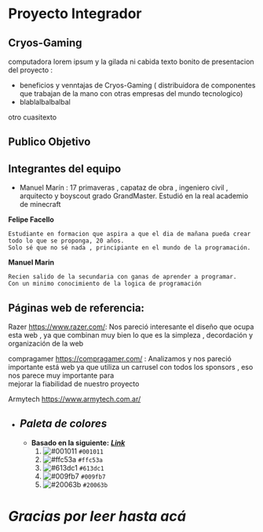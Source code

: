 # Proyecto Integrador

## Cryos-Gaming

computadora lorem ipsum y la gilada  ni cabida texto bonito de presentacion del proyecto : 

- beneficios y venntajas de Cryos-Gaming ( distribuidora de componentes que trabajan de la mano con otras empresas del mundo tecnologico) 
-  blablalbalbalbal

otro cuasitexto

## Publico Objetivo

## Integrantes del equipo

- Manuel Marín : 17 primaveras , capataz de obra , ingeniero civil , arquitecto y boyscout grado GrandMaster. Estudió en la real academio de minecraft 

__Felipe Facello__
    
    Estudiante en formacion que aspira a que el dia de mañana pueda crear todo lo que se proponga, 20 años.
    Solo sé que no sé nada , principiante en el mundo de la programación.

__Manuel Marin__
    
    Recien salido de la secundaria con ganas de aprender a programar.
    Con un minimo conocimiento de la logica de programación



## Páginas web de referencia:

 Razer   https://www.razer.com/: Nos pareció interesante el diseño que ocupa esta web , ya que combinan muy bien lo que es la simpleza , decordación y organización de la web 
 
 compragamer https://compragamer.com/ : Analizamos y nos pareció importante está web ya que utiliza un carrusel con todos los sponsors , eso nos parece muy importante para  
                                        mejorar la fiabilidad de nuestro proyecto
                                        
Armytech https://www.armytech.com.ar/


 
 
 













+ ## ___Paleta de colores___
    - __Basado en la siguiente:__ [___Link___](https://coolors.co/001011-ffc53a-613dc1-009fb7-20063b)
        1. ![#001011](https://via.placeholder.com/15/001011/000000?text=+) `#001011`
        2. ![#ffc53a](https://via.placeholder.com/15/ffc53a/000000?text=+) `#ffc53a`
        3. ![#613dc1](https://via.placeholder.com/15/613dc1/000000?text=+) `#613dc1`
        4. ![#009fb7](https://via.placeholder.com/15/009fb7/000000?text=+) `#009fb7`
        5. ![#20063b](https://via.placeholder.com/15/20063b/000000?text=+) `#20063b`


# ***Gracias por leer hasta acá***


